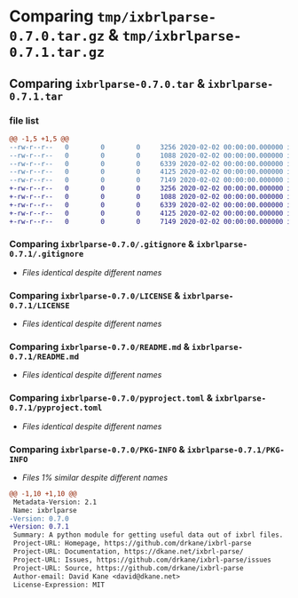 # Comparing `tmp/ixbrlparse-0.7.0.tar.gz` & `tmp/ixbrlparse-0.7.1.tar.gz`

## Comparing `ixbrlparse-0.7.0.tar` & `ixbrlparse-0.7.1.tar`

### file list

```diff
@@ -1,5 +1,5 @@
--rw-r--r--   0        0        0     3256 2020-02-02 00:00:00.000000 ixbrlparse-0.7.0/.gitignore
--rw-r--r--   0        0        0     1088 2020-02-02 00:00:00.000000 ixbrlparse-0.7.0/LICENSE
--rw-r--r--   0        0        0     6339 2020-02-02 00:00:00.000000 ixbrlparse-0.7.0/README.md
--rw-r--r--   0        0        0     4125 2020-02-02 00:00:00.000000 ixbrlparse-0.7.0/pyproject.toml
--rw-r--r--   0        0        0     7149 2020-02-02 00:00:00.000000 ixbrlparse-0.7.0/PKG-INFO
+-rw-r--r--   0        0        0     3256 2020-02-02 00:00:00.000000 ixbrlparse-0.7.1/.gitignore
+-rw-r--r--   0        0        0     1088 2020-02-02 00:00:00.000000 ixbrlparse-0.7.1/LICENSE
+-rw-r--r--   0        0        0     6339 2020-02-02 00:00:00.000000 ixbrlparse-0.7.1/README.md
+-rw-r--r--   0        0        0     4125 2020-02-02 00:00:00.000000 ixbrlparse-0.7.1/pyproject.toml
+-rw-r--r--   0        0        0     7149 2020-02-02 00:00:00.000000 ixbrlparse-0.7.1/PKG-INFO
```

### Comparing `ixbrlparse-0.7.0/.gitignore` & `ixbrlparse-0.7.1/.gitignore`

 * *Files identical despite different names*

### Comparing `ixbrlparse-0.7.0/LICENSE` & `ixbrlparse-0.7.1/LICENSE`

 * *Files identical despite different names*

### Comparing `ixbrlparse-0.7.0/README.md` & `ixbrlparse-0.7.1/README.md`

 * *Files identical despite different names*

### Comparing `ixbrlparse-0.7.0/pyproject.toml` & `ixbrlparse-0.7.1/pyproject.toml`

 * *Files identical despite different names*

### Comparing `ixbrlparse-0.7.0/PKG-INFO` & `ixbrlparse-0.7.1/PKG-INFO`

 * *Files 1% similar despite different names*

```diff
@@ -1,10 +1,10 @@
 Metadata-Version: 2.1
 Name: ixbrlparse
-Version: 0.7.0
+Version: 0.7.1
 Summary: A python module for getting useful data out of ixbrl files.
 Project-URL: Homepage, https://github.com/drkane/ixbrl-parse
 Project-URL: Documentation, https://dkane.net/ixbrl-parse/
 Project-URL: Issues, https://github.com/drkane/ixbrl-parse/issues
 Project-URL: Source, https://github.com/drkane/ixbrl-parse
 Author-email: David Kane <david@dkane.net>
 License-Expression: MIT
```

